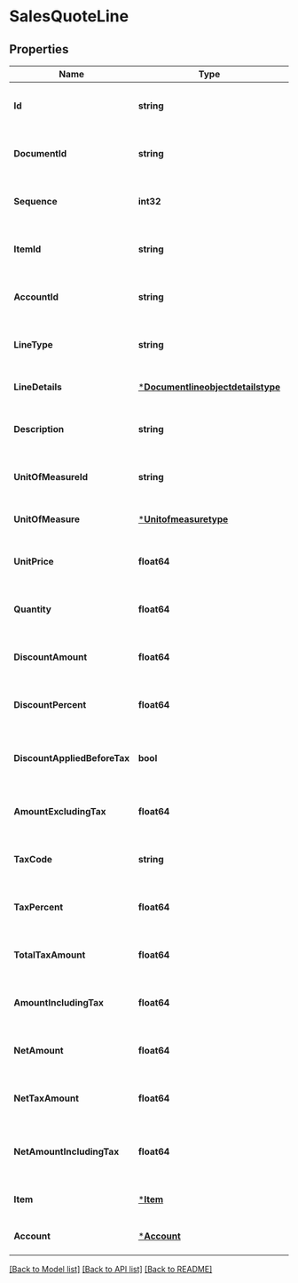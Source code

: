# SalesQuoteLine

## Properties
Name | Type | Description | Notes
------------ | ------------- | ------------- | -------------
**Id** | **string** | The id property for the Dynamics 365 Business Central salesQuoteLine entity | [optional] [default to null]
**DocumentId** | **string** | The documentId property for the Dynamics 365 Business Central salesQuoteLine entity | [optional] [default to null]
**Sequence** | **int32** | The sequence property for the Dynamics 365 Business Central salesQuoteLine entity | [optional] [default to null]
**ItemId** | **string** | The itemId property for the Dynamics 365 Business Central salesQuoteLine entity | [optional] [default to null]
**AccountId** | **string** | The accountId property for the Dynamics 365 Business Central salesQuoteLine entity | [optional] [default to null]
**LineType** | **string** | The lineType property for the Dynamics 365 Business Central salesQuoteLine entity | [optional] [default to null]
**LineDetails** | [***Documentlineobjectdetailstype**](documentlineobjectdetailstype.md) |  | [optional] [default to null]
**Description** | **string** | The description property for the Dynamics 365 Business Central salesQuoteLine entity | [optional] [default to null]
**UnitOfMeasureId** | **string** | The unitOfMeasureId property for the Dynamics 365 Business Central salesQuoteLine entity | [optional] [default to null]
**UnitOfMeasure** | [***Unitofmeasuretype**](unitofmeasuretype.md) |  | [optional] [default to null]
**UnitPrice** | **float64** | The unitPrice property for the Dynamics 365 Business Central salesQuoteLine entity | [optional] [default to null]
**Quantity** | **float64** | The quantity property for the Dynamics 365 Business Central salesQuoteLine entity | [optional] [default to null]
**DiscountAmount** | **float64** | The discountAmount property for the Dynamics 365 Business Central salesQuoteLine entity | [optional] [default to null]
**DiscountPercent** | **float64** | The discountPercent property for the Dynamics 365 Business Central salesQuoteLine entity | [optional] [default to null]
**DiscountAppliedBeforeTax** | **bool** | The discountAppliedBeforeTax property for the Dynamics 365 Business Central salesQuoteLine entity | [optional] [default to null]
**AmountExcludingTax** | **float64** | The amountExcludingTax property for the Dynamics 365 Business Central salesQuoteLine entity | [optional] [default to null]
**TaxCode** | **string** | The taxCode property for the Dynamics 365 Business Central salesQuoteLine entity | [optional] [default to null]
**TaxPercent** | **float64** | The taxPercent property for the Dynamics 365 Business Central salesQuoteLine entity | [optional] [default to null]
**TotalTaxAmount** | **float64** | The totalTaxAmount property for the Dynamics 365 Business Central salesQuoteLine entity | [optional] [default to null]
**AmountIncludingTax** | **float64** | The amountIncludingTax property for the Dynamics 365 Business Central salesQuoteLine entity | [optional] [default to null]
**NetAmount** | **float64** | The netAmount property for the Dynamics 365 Business Central salesQuoteLine entity | [optional] [default to null]
**NetTaxAmount** | **float64** | The netTaxAmount property for the Dynamics 365 Business Central salesQuoteLine entity | [optional] [default to null]
**NetAmountIncludingTax** | **float64** | The netAmountIncludingTax property for the Dynamics 365 Business Central salesQuoteLine entity | [optional] [default to null]
**Item** | [***Item**](item.md) |  | [optional] [default to null]
**Account** | [***Account**](account.md) |  | [optional] [default to null]

[[Back to Model list]](../README.md#documentation-for-models) [[Back to API list]](../README.md#documentation-for-api-endpoints) [[Back to README]](../README.md)


